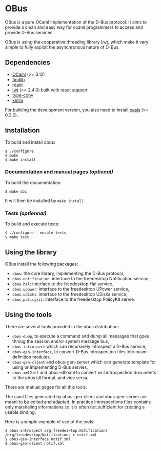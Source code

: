 OBus
====

OBus is a pure OCaml implementation of the D-Bus protocol.  It aims to
provide a clean and easy way for ocaml programmers to access and
provide D-Bus services.

OBus is using the cooperative threading library Lwt, which make it
very simple to fully exploit the asynchronous nature of D-Bus.

Dependencies
------------

* [OCaml](http://caml.inria.fr/ocaml/) (>= 3.12)
* [findlib](http://projects.camlcity.org/projects/findlib.html)
* [react](http://erratique.ch/software/react)
* [lwt](http://ocsigen.org/lwt/) (>= 2.4.0) built with react support
* [type-conv](http://bitbucket.org/yminsky/ocaml-core)
* [xmlm](http://erratique.ch/software/xmlm)

For building the development version, you also need to install
[oasis](http://oasis.forge.ocamlcore.org/) (>= 0.3.0).

Installation
------------

To build and install obus:

    $ ./configure
    $ make
    $ make install

### Documentation and manual pages _(optional)_

To build the documentation:

    $ make doc

It will then be installed by `make install`.

### Tests _(optionnal)_

To build and execute tests:

    $ ./configure --enable-tests
    $ make test

Using the library
-----------------

OBus install the following packages:

* `obus`: the core library, implementing the D-Bus protocol,
* `obus.notification`: interface to the freedesktop Notification
  service,
* `obus.hal`: interface to the freedesktop Hal service,
* `obus.upower`: interface to the freedesktop UPower service,
* `obus.udisks`: interface to the freedesktop UDisks service,
* `obus.policykit`: interface to the freedesktop PolicyKit servie.

Using the tools
---------------

There are several tools provided in the obus distribution:

* `obus-dump`, to execute a command and dump all messages that goes
  throug the session and/or system message bus,
* `obus-introspect` which can recursively introspect a D-Bus service,
* `obus-gen-interface`, to convert D-Bus introspection files into
   ocaml definition modules,
* `obus-gen-client` and obus-gen-server which can generate template
   for using or implementing D-Bus servies,
* `obus-xml2idl` and obus-idl2xml to convert xml introspection
   documents to the obus idl format, and vice versa.

There are manual pages for all this tools.

The caml files generated by obus-gen-client and obus-gen-server are
meant to be edited and adapted. In practice introspections files
contains only marshaling informations so it is often not sufficient
for creating a usable binding.

Here is a simple example of use of the tools:

    $ obus-introspect org.freedesktop.Notifications /org/freedesktop/Notifications > notif.xml
    $ obus-gen-interface notif.xml
    $ obus-gen-client notif.xml
